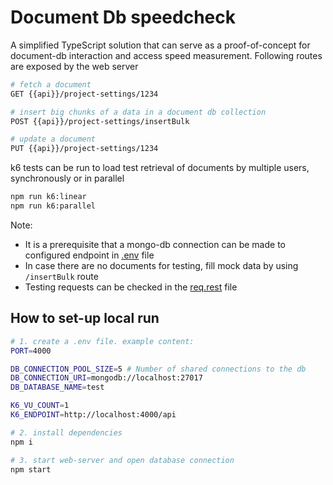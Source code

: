 # Document Db speedcheck

A simplified TypeScript solution that can serve as a proof-of-concept for document-db interaction and access speed measurement.
Following routes are exposed by the web server

```bash
# fetch a document
GET {{api}}/project-settings/1234

# insert big chunks of a data in a document db collection
POST {{api}}/project-settings/insertBulk

# update a document
PUT {{api}}/project-settings/1234
```

k6 tests can be run to load test retrieval of documents by multiple users, synchronously or in parallel

```bash
npm run k6:linear
npm run k6:parallel

```

Note:

- It is a prerequisite that a mongo-db connection can be made to configured endpoint in [.env](.env) file
- In case there are no documents for testing, fill mock data by using `/insertBulk` route
- Testing requests can be checked in the [req.rest](req.rest) file

## How to set-up local run

```bash
# 1. create a .env file. example content:
PORT=4000

DB_CONNECTION_POOL_SIZE=5 # Number of shared connections to the db
DB_CONNECTION_URI=mongodb://localhost:27017
DB_DATABASE_NAME=test

K6_VU_COUNT=1
K6_ENDPOINT=http://localhost:4000/api

# 2. install dependencies
npm i

# 3. start web-server and open database connection
npm start
```
